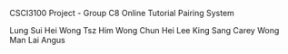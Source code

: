 CSCI3100 Project - Group C8
Online Tutorial Pairing System

Lung Sui Hei
Wong Tsz Him
Wong Chun Hei
Lee King Sang Carey
Wong Man Lai Angus
